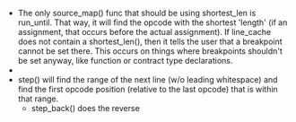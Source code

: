 - The only source_map() func that should be using shortest_len is run_until. That way, it will find the opcode with the shortest 'length' (if an assignment, that occurs before the actual assignment). If line_cache does not contain a shortest_len(), then it tells the user that a breakpoint cannot be set there. This occurs on things where breakpoints shouldn't be set anyway, like function or contract type declarations.
-
- step() will find the range of the next line (w/o leading whitespace) and find the first opcode position (relative to the last opcode) that is within that range.
    - step_back() does the reverse

